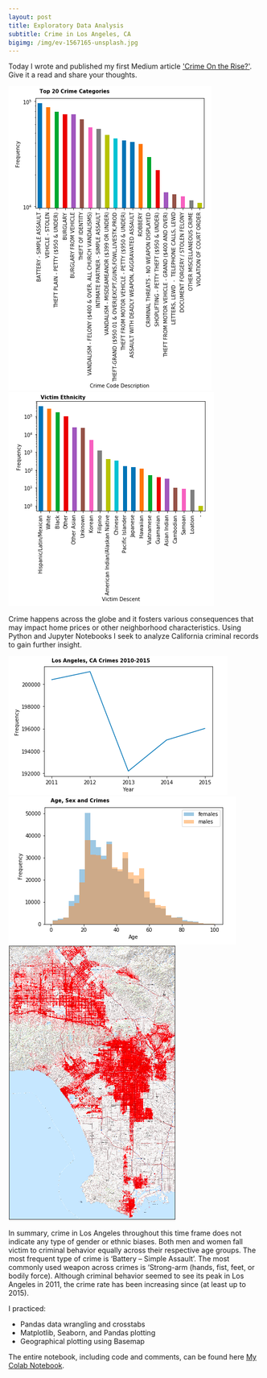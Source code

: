 ```yaml
---
layout: post
title: Exploratory Data Analysis 
subtitle: Crime in Los Angeles, CA
bigimg: /img/ev-1567165-unsplash.jpg
---
```


Today I wrote and published my first Medium article ['Crime On the Rise?'](https://medium.com/@kadad1312/crime-on-the-rise-db58e753a2da). Give it a read and share your thoughts.

![](/img/top20crimes.png)
![](/img/victimethnicity.png)


Crime happens across the globe and it fosters various consequences that may impact home prices or other neighborhood characteristics. Using Python and Jupyter Notebooks I seek to analyze California criminal records to gain further insight.

![](/img/LAcrime_time_series.png)
![](/img/Age_Sex_Crime.png)
![](/img/LA_crimes_01.png)

In summary, crime in Los Angeles throughout this time frame does not indicate any type of gender or ethnic biases. Both men and women fall victim to criminal behavior equally across their respective age groups. The most frequent type of crime is ‘Battery – Simple Assault’. The most commonly used weapon across crimes is ‘Strong-arm (hands, fist, feet, or bodily force). Although criminal behavior seemed to see its peak in Los Angeles in 2011, the crime rate has been increasing since (at least up to 2015). 

I practiced: 
- Pandas data wrangling and crosstabs
- Matplotlib, Seaborn, and Pandas plotting
- Geographical plotting using Basemap

The entire notebook, including code and comments, can be found here [My Colab Notebook](https://colab.research.google.com/drive/1Rd6dgE_iCZH19P91mGRTJo9ISfG1NwnE).

